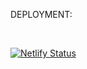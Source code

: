 <p>DEPLOYMENT:</p><br />

[![Netlify Status](https://api.netlify.com/api/v1/badges/bb10034e-7926-425b-88f8-72274a50934a/deploy-status)](https://app.netlify.com/sites/rivera-time-tracking/deploys)
